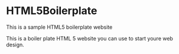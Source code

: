 # HTML5Boilerplate
This is a sample HTML5 boilerplate website

This is a boiler plate HTML 5 website you can use to start youre web design.
